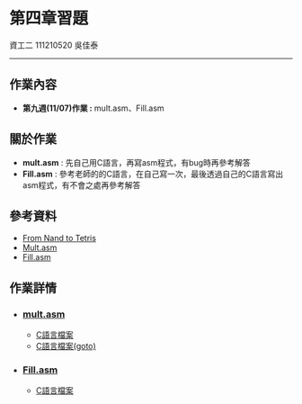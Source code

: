 # 第四章習題
資工二 111210520 吳佳泰

---

## 作業內容
* **第九週(11/07)作業 :** mult.asm、Fill.asm

## 關於作業
* **mult.asm** : 先自己用C語言，再寫asm程式，有bug時再參考解答
* **Fill.asm** : 參考老師的的C語言，在自己寫一次，最後透過自己的C語言寫出asm程式，有不會之處再參考解答

## 參考資料
* [From Nand to Tetris](https://www.nand2tetris.org/)
* [Mult.asm](https://github.com/ccc112a/cpu2os/blob/master/03-nand2tetris/04/mult/Mult.asm)
* [Fill.asm](https://github.com/ccc112a/cpu2os/blob/master/03-nand2tetris/04/fill2/Fill.asm)

## 作業詳情
* ### [mult.asm](mult/mult.asm)
    * [C語言檔案](mult/mult.c)
    * [C語言檔案(goto)](mult/multGoto.c)

* ### [Fill.asm](mult/Fill.asm)
    * [C語言檔案](fill/Fill.c)